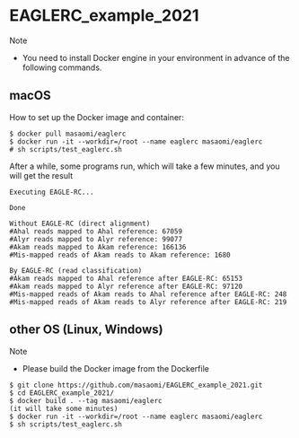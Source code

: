 # EAGLERC_example_2021

Note
* You need to install Docker engine in your environment in advance of the following commands.

## macOS

How to set up the Docker image and container:
```
$ docker pull masaomi/eaglerc
$ docker run -it --workdir=/root --name eaglerc masaomi/eaglerc
# sh scripts/test_eaglerc.sh
```


After a while, some programs run, which will take a few minutes, and you will get the result
```
Executing EAGLE-RC...

Done

Without EAGLE-RC (direct alignment)
#Ahal reads mapped to Ahal reference: 67059
#Alyr reads mapped to Alyr reference: 99077
#Akam reads mapped to Akam reference: 166136
#Mis-mapped reads of Akam reads to Akam reference: 1680

By EAGLE-RC (read classification)
#Akam reads mapped to Ahal reference after EAGLE-RC: 65153
#Akam reads mapped to Alyr reference after EAGLE-RC: 97120
#Mis-mapped reads of Akam reads to Ahal reference after EAGLE-RC: 248
#Mis-mapped reads of Akam reads to Alyr reference after EAGLE-RC: 219
```

## other OS (Linux, Windows)

Note
* Please build the Docker image from the Dockerfile
```
$ git clone https://github.com/masaomi/EAGLERC_example_2021.git
$ cd EAGLERC_example_2021/
$ docker build . --tag masaomi/eaglerc
(it will take some minutes)
$ docker run -it --workdir=/root --name eaglerc masaomi/eaglerc
$ sh scripts/test_eaglerc.sh
```



